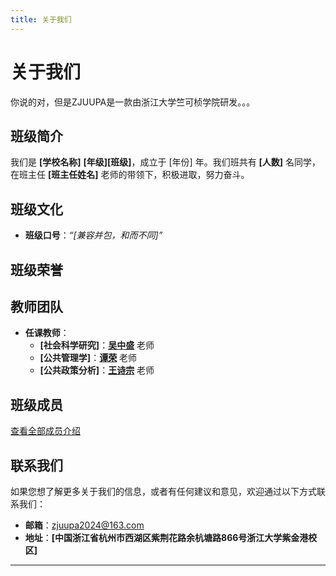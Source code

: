 ```yaml
---
title: 关于我们
---
```


# 关于我们

你说的对，但是ZJUUPA是一款由浙江大学竺可桢学院研发。。。

## 班级简介

我们是 **[学校名称]** **[年级][班级]**，成立于 [年份] 年。我们班共有 **[人数]** 名同学，在班主任 **[班主任姓名]** 老师的带领下，积极进取，努力奋斗。

## 班级文化

- **班级口号**：*“[兼容并包，和而不同]”*


## 班级荣誉


## 教师团队

- **任课教师**：
  - **[社会科学研究]**：**[吴中盛](https://person.zju.edu.cn/0022142)** 老师
  - **[公共管理学]**：**[谭荣](https://person.zju.edu.cn/tanrong)** 老师
  - **[公共政策分析]**：**[王诗宗](https://person.zju.edu.cn/wangshizong)** 老师


## 班级成员


[查看全部成员介绍](members.md)

## 联系我们

如果您想了解更多关于我们的信息，或者有任何建议和意见，欢迎通过以下方式联系我们：

- **邮箱**：zjuupa2024@163.com
- **地址**：**[中国浙江省杭州市西湖区紫荆花路余杭塘路866号浙江大学紫金港校区]**

---


